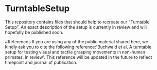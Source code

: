 # TurntableSetup
This repository contains files that should help to recreate our "Turntable Setup".
An exact description of the setup is currently in review and will hopefully be published soon.

#References
If you are using any of the public material shared here, we kindly ask you to cite the following reference:'Buchwald et al, A turntable setup for testing visual and tactile grasping movements in non-human primates, in review'. This reference will be updated in the future to reflect timepoint and journal of publication.
